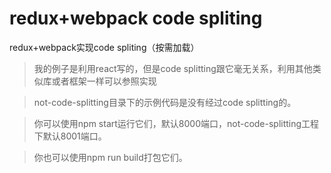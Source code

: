 # redux+webpack code spliting
redux+webpack实现code spliting（按需加载）

> 我的例子是利用react写的，但是code splitting跟它毫无关系，利用其他类似库或者框架一样可以参照实现

> not-code-splitting目录下的示例代码是没有经过code splitting的。

> 你可以使用npm start运行它们，默认8000端口，not-code-splitting工程下默认8001端口。

> 你也可以使用npm run build打包它们。
